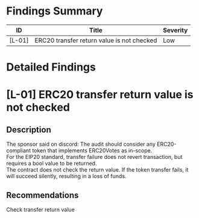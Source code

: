 # Findings Summary

| ID     | Title                                      | Severity |
| ------ | ------------------------------------------ | -------- |
| [L-01] | ERC20 transfer return value is not checked | Low      |

# Detailed Findings

# [L-01] ERC20 transfer return value is not checked

## Description

The sponsor said on discord: The audit should consider any ERC20-compliant token that implements ERC20Votes as in-scope.    
For the EIP20 standard, transfer failure does not revert transaction, but requires a bool value to be returned.     
The contract does not check the return value. If the token transfer fails, it will succeed silently, resulting in a loss of funds.

## Recommendations

Check transfer return value
